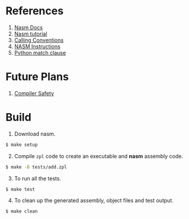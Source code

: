 # References
1. [Nasm Docs](https://www.nasm.us/doc/nasmdoci.html)
2. [Nasm tutorial](https://cs.lmu.edu/~ray/notes/nasmtutorial/)
3. [Calling Conventions](https://chromium.googlesource.com/chromiumos/docs/+/master/constants/syscalls.md#calling-conventions)
4. [NASM Instructions](https://www.perplexity.ai/search/319657e2-1956-4f7e-b77f-2c68e2c2df73?s=u)
5. [Python match clause](https://blog.teclado.com/python-match-case/)

# Future Plans
1. [Compiler Safety](https://trojansource.codes/trojan-source.pdf)

# Build
1. Download nasm.
```sh
$ make setup
```
2. Compile `zpl` code to create an executable and **nasm** assembly code.
```sh
$ make -B tests/add.zpl
```
3. To run all the tests.
```sh
$ make test
```
4. To clean up the generated assembly, object files and test output.
```sh
$ make clean
```
